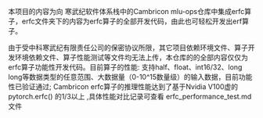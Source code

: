   本项目的内容为向 寒武纪软件体系栈中的Cambricon mlu-ops仓库中集成erfc算子，erfc文件夹下的内容为erfc算子的全部开发代码，由此也可轻松开发出erf算子。
  
  由于受中科寒武纪有限责任公司的保密协议所限，其它项目依赖环境文件、算子开发环境依赖文件、算子性能测试等文件均无法上传，本仓库的的全部内容仅仅为erfc算子功能性开发代码。目前算子的性能: 支持half、float、int16/32、long long等数据类型的任意范围、大数据量（0-10^15数量级）的输入数据，目前功能性已验证通过; Cambricon erfc算子的推理性能达到了基于Nvidia V100虚的 pytorch.erfc() 的1/3以上 ,具体性能对比记录可查看 erfc_performance_test.md文件

  


  
